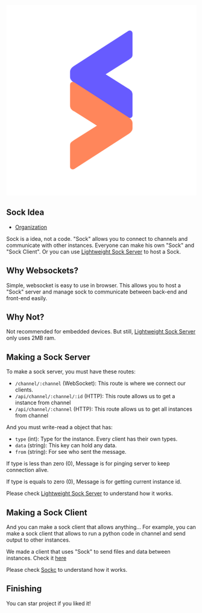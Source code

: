 <div align="center">

![Logo](/sock.png)

</div>

## Sock Idea

- [Organization](https://github.com/Sock-Net)

Sock is a idea, not a code. "Sock" allows you to connect to channels and communicate with other instances. Everyone can make his own "Sock" and "Sock Client". Or you can use [Lightweight Sock Server](https://github.com/Sock-Net/sock) to host a Sock.

## Why Websockets?

Simple, websocket is easy to use in browser. This allows you to host a "Sock" server and manage sock to communicate between back-end and front-end easily.

## Why Not?

Not recommended for embedded devices. But still, [Lightweight Sock Server](https://github.com/Sock-Net/sock) only uses 2MB ram.

## Making a Sock Server

To make a sock server, you must have these routes:

- `/channel/:channel` (WebSocket): This route is where we connect our clients.
- `/api/channel/:channel/:id` (HTTP): This route allows us to get a instance from channel
- `/api/channel/:channel` (HTTP): This route allows us to get all instances from channel

And you must write-read a object that has:

- `type` (int): Type for the instance. Every client has their own types.
- `data` (string): This key can hold any data.
- `from` (string): For see who sent the message.

If type is less than zero (0), Message is for pinging server to keep connection alive.

If type is equals to zero (0), Message is for getting current instance id.

Please check [Lightweight Sock Server](https://github.com/Sock-Net/sock) to understand how it works.

## Making a Sock Client

And you can make a sock client that allows anything... For example, you can make a sock client that allows to run a python code in channel and send output to other instances.

We made a client that uses "Sock" to send files and data between instances. Check it [here](https://github.com/Sock-Net/sockc)

Please check [Sockc](https://github.com/Sock-Net/sockc) to understand how it works.

## Finishing

You can star project if you liked it!
